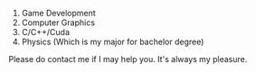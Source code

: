 1. Game Development
2. Computer Graphics
3. C/C++/Cuda
4. Physics (Which is my major for bachelor degree)

Please do contact me if I may help you. It's always my pleasure.
